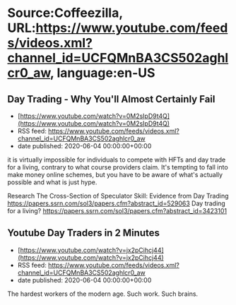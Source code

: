 # Source:Coffeezilla, URL:https://www.youtube.com/feeds/videos.xml?channel_id=UCFQMnBA3CS502aghlcr0_aw, language:en-US

## Day Trading - Why You'll Almost Certainly Fail
 - [https://www.youtube.com/watch?v=0M2sIpD9t4Q](https://www.youtube.com/watch?v=0M2sIpD9t4Q)
 - RSS feed: https://www.youtube.com/feeds/videos.xml?channel_id=UCFQMnBA3CS502aghlcr0_aw
 - date published: 2020-06-04 00:00:00+00:00

it is virtually impossible for individuals to compete with HFTs and day trade for a living, contrary to what course providers claim. It's tempting to fall into make money online schemes, but you have to be aware of what's actually possible and what is just hype.

Research
The Cross-Section of Speculator Skill: Evidence from Day Trading
https://papers.ssrn.com/sol3/papers.cfm?abstract_id=529063
Day trading for a living?
https://papers.ssrn.com/sol3/papers.cfm?abstract_id=3423101

## Youtube Day Traders in 2 Minutes
 - [https://www.youtube.com/watch?v=jx2pCihcj44](https://www.youtube.com/watch?v=jx2pCihcj44)
 - RSS feed: https://www.youtube.com/feeds/videos.xml?channel_id=UCFQMnBA3CS502aghlcr0_aw
 - date published: 2020-06-04 00:00:00+00:00

The hardest workers of the modern age. Such work. Such brains.

